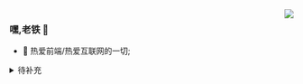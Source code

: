 <img align="right" src="https://github-readme-stats.vercel.app/api?username=kongdf&theme=github_dark&show_icons=true">

### 嘿,老铁 👋

- :orange_book: 热爱前端/热爱互联网的一切;
<!-- - :hammer: Creator of applications and frameworks
- :ram: Founder the ObjCCN
- :meat_on_bone: Meat lover -->

 
<details>
<summary>待补充</summary>
<p>~~~~~.</p>
</details>
